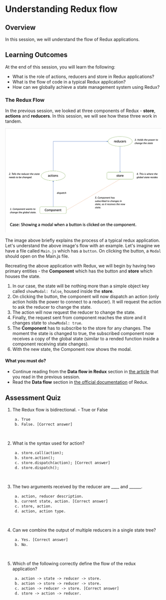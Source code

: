 # **Understanding Redux flow**

## Overview

In this session, we will understand the flow of Redux applications.


## Learning Outcomes

At the end of this session, you will learn the following:

- What is the role of actions, reducers and store in Redux applications?
- What is the flow of code in a typical Redux application?
- How can we globally achieve a state management system using Redux?


### The Redux Flow

In the previous session, we looked at three components of Redux - **store**, **actions** and **reducers**. In this session, we will see how these three work in tandem.

![](Redux&#32;flow.png)

The image above briefly explains the process of a typical redux application. Let's understand the above image's flow with an example. Let's imagine we have a file called ```Main.js``` which has a ```button```. On clicking the button, a ```Modal``` should open on the Main.js file.

Recreating the above application with Redux, we will begin by having two primary entities - the **Component** which has the button and **store** which houses the state. 
1. In our case, the state will be nothing more than a simple object key called ```showModal: false```, housed inside the **store**. 
2. On clicking the button, the component will now dispatch an action (only action holds the power to connect to a reducer). It will request the action to ask the reducer to change the state.
3. The action will now request the reducer to change the state.
4. Finally, the request sent from component reaches the store and it changes state to ```showModal: true```.
5. The **Component** has to subscribe to the store for any changes. The moment the state is changed to true, the subscribed component now receives a copy of the global state (similar to a rended function inside a component receiving state changes).
6. With the new state, the Component now shows the modal.

#### What you must do?

- Continue reading from the **Data flow in Redux** section in [the article](https://blog.usejournal.com/why-and-when-to-use-redux-b57f7dae9269) that you read in the previous session.
- Read the **Data flow** section in [the official documentation](https://redux.js.org/basics/data-flow) of Redux.


## Assessment Quiz

1. The Redux flow is bidirectional. - True or False

        a. True
        b. False. [Correct answer]


<br />

2. What is the syntax used for action?
      
        a. store.call(action);
        b. store.action();
        c. store.dispatch(action); [Correct answer]
        d. store.dispatch(); 

<br />

3. The two arguments received by the reducer are ____ and ______.
   
        a. action, reducer description.
        b. current state, action. [Correct answer]
        c. store, action.
        d. action, action type.

<br />

4. Can we combine the output of multiple reducers in a single state tree?
   
        a. Yes. [Correct answer]
        b. No.

<br />

5. Which of the following correctly define the flow of the redux application?

        a. action -> state -> reducer -> store.
        b. action -> store -> reducer -> store.
        c. action -> reducer -> store. [Correct answer]
        d. store -> action -> reducer.